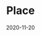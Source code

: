 ---
title: Place
description: Restyling of the intranet portal used by Valentino employees. With the main functionalities such as calendar, company news, social stream, magazine stream and online courses.
client: Valentino
skills:
  - Product Design
  - User Interface
  - Interaction Design
date: 2020-11-20
layout: work
permalink: false
eleventyExcludeFromCollections: true
---